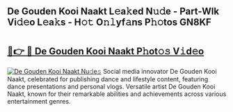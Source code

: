 ## De Gouden Kooi Naakt L𝚎a𝚔ed N𝚞𝚍e - Part-Wlk Vi𝚍𝚎o L𝚎a𝚔s - H𝚘𝚝 O𝚗𝚕yf𝚊ns P𝚑𝚘tos GN8KF

# <h2><a href="http://kf238hx.oniu.top/?m=De+Gouden+Kooi+Naakt">🔗👉 🔴 De Gouden Kooi Naakt P𝚑ot𝚘𝚜 V𝚒d𝚎o</a></h2>

[![De Gouden Kooi Naakt Nu𝚍e𝚜](https://i.imgur.com/0qMVB7G.gif)](http://kf238hx.oniu.top/?m=De+Gouden+Kooi+Naakt)
Social media innovator De Gouden Kooi Naakt, celebrated for publishing dance and lifestyle content, featuring dance presentations and personal vlogs. Versatile artist De Gouden Kooi Naakt, known for their remarkable abilities and achievements across various entertainment genres.  
